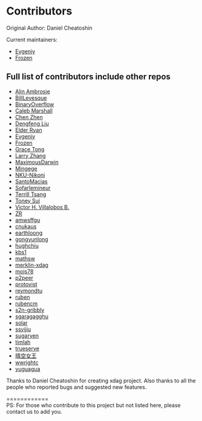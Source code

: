Contributors
============

Original Author: Daniel Cheatoshin

Current maintainers: 
* [Evgeniy](https://github.com/jonano614)
* [Frozen](https://github.com/xrdavies)

## Full list of contributors include other repos
* [Alin Ambrosie](https://github.com/ambrooo)
* [BillLevesque](https://github.com/amazingMan2017)
* [BinaryOverflow](https://github.com/BinaryOverflow)
* [Caleb Marshall](https://github.com/cmarshall108)
* [Chen Zhen](https://github.com/czsilence)
* [Dengfeng Liu](https://github.com/liudf0716)
* [Elder Ryan](https://github.com/RyanKung)
* [Evgeniy](https://github.com/jonano614)
* [Frozen](https://github.com/xrdavies)
* [Grace Tong](https://github.com/gracetong0630)
* [Larry Zhang](https://github.com/larryisthere)
* [MaximousDarwin](https://github.com/MaximousDarwin)
* [Mingege](https://github.com/Mingege-cc)
* [NKU-Nikoni](https://github.com/NKU-Nikoni)
* [SantoMacias](https://github.com/SantoMacias)
* [Sofarlemineur](https://github.com/Sofarlemineur)
* [Terrill Tsang](https://github.com/fadeAce)
* [Toney Sui](https://github.com/Toneyisnow)
* [Victor H. Villalobos B.](https://github.com/viktorvillalobos)
* [ZR](https://github.com/zergl)
* [amwsffgu](https://github.com/amwsffgu)
* [cnukaus](https://github.com/cnukaus)
* [earthloong](https://github.com/earthloong)
* [gongyunlong](https://github.com/gongyunlong)
* [hughchiu](https://github.com/hillhero789)
* [kbs1](https://github.com/kbs1)
* [mathsw](https://github.com/mathsw)
* [merklin-xdag](https://github.com/merklin-xdag)
* [mojs78](https://github.com/mojs78)
* [p2peer](https://github.com/p2peer)
* [protovist](https://github.com/protovist)
* [reymondtu](https://github.com/reymondtu)
* [ruben](https://github.com/xdgruben)
* [rubencm](https://github.com/rubencm)
* [s2n-gribbly](https://github.com/s2n-Gribbly)
* [sgaragagghu](https://github.com/sgaragagghu)
* [solar](https://github.com/feiin)
* [ssyijiu](https://github.com/ssyijiu)
* [sugaryen](https://github.com/sugaryen)
* [timlah](https://github.com/timlah)
* [trueserve](https://github.com/trueserve)
* [晴空女王](https://github.com/wendychaung)
* [wwrightc](https://github.com/wwrightc)
* [yuguagua](https://github.com/yuguagua)

Thanks to Daniel Cheatoshin for creating xdag project.
Also thanks to all the people who reported bugs and suggested new features.

============  
PS: For those who contribute to this project but not listed here, please contact us to add you.
